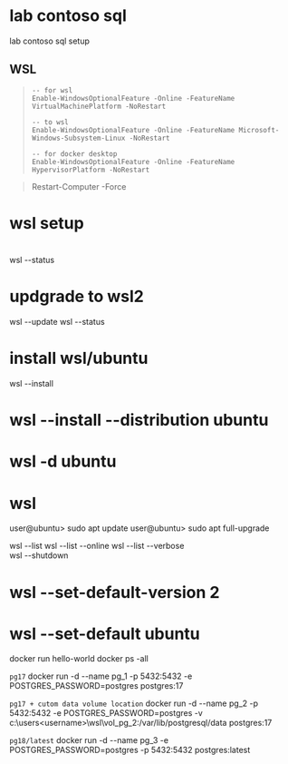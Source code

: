 # lab contoso sql

lab contoso sql setup    

WSL   
---

> `-- for wsl`  
> `Enable-WindowsOptionalFeature -Online -FeatureName VirtualMachinePlatform -NoRestart`  
>
> `-- to wsl`  
> `Enable-WindowsOptionalFeature -Online -FeatureName Microsoft-Windows-Subsystem-Linux -NoRestart`  
> 
> `-- for docker desktop`  
> `Enable-WindowsOptionalFeature -Online -FeatureName HypervisorPlatform -NoRestart`  

> Restart-Computer -Force

# wsl setup
#
wsl --status  

# updgrade to wsl2
wsl --update
wsl --status  

# install wsl/ubuntu
wsl --install  

# wsl --install --distribution ubuntu
# wsl -d ubuntu
# wsl 

user@ubuntu> sudo apt update
user@ubuntu> sudo apt full-upgrade

wsl --list
wsl --list --online
wsl --list --verbose  
wsl --shutdown  

# wsl --set-default-version 2  
# wsl --set-default ubuntu  

docker run hello-world
docker ps -all

`pg17`
docker run -d --name pg_1 -p 5432:5432 -e POSTGRES_PASSWORD=postgres postgres:17

`pg17 + cutom data volume location`
docker run -d --name pg_2 -p 5432:5432 -e POSTGRES_PASSWORD=postgres  -v c:\users\<username>\wsl\vol_pg_2:/var/lib/postgresql/data postgres:17

`pg18/latest`
docker run -d --name pg_3 -e POSTGRES_PASSWORD=postgres -p 5432:5432 postgres:latest

